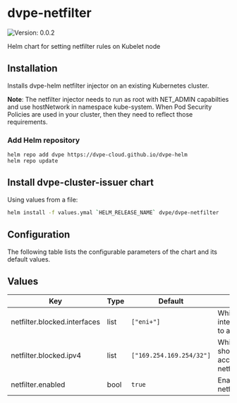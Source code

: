 # dvpe-netfilter

![Version: 0.0.2](https://img.shields.io/badge/Version-0.0.2-informational?style=flat-square)

Helm chart for setting netfilter rules on Kubelet node

## Installation
Installs dvpe-helm netfilter injector on an existing Kubernetes cluster.

**Note**: The netfilter injector needs to run as root with NET_ADMIN capabilties and use hostNetwork in namespace kube-system.
When Pod Security Policies are used in your cluster, then they need to reflect those requirements.

### Add Helm repository

```shell
helm repo add dvpe https://dvpe-cloud.github.io/dvpe-helm
helm repo update
```

## Install dvpe-cluster-issuer chart

Using values from a file:

```bash
helm install -f values.ymal `HELM_RELEASE_NAME` dvpe/dvpe-netfilter
```

## Configuration

The following table lists the configurable parameters of the chart and its default values.

## Values

| Key | Type | Default | Description |
|-----|------|---------|-------------|
| netfilter.blocked.interfaces | list | `["eni+"]` | Which kubelet host interfaces should be used to apply the rules    |
| netfilter.blocked.ipv4 | list | `["169.254.169.254/32"]` | Which IPv4 addresses should be blocked from access by the netfilter.blocked.interfaces |
| netfilter.enabled | bool | `true` | Enable or disable the netfilter rule injections |

